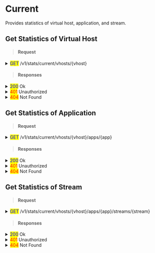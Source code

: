 # Current

Provides statistics of virtual host, application, and stream.

## Get Statistics of Virtual Host

> #### Request

<details>

<summary><mark style="color:blue;">GET</mark> /v1/stats/current/vhosts/{vhost}</summary>

**Header**

```http
Authorization: Basic {credentials}

# Authorization
    Credentials for HTTP Basic Authentication created with <AccessToken>
```

</details>

> #### Responses

<details>

<summary><mark style="color:blue;">200</mark> Ok</summary>

The request has succeeded

**Header**

```
Content-Type: application/json
```

**Body**

```json
{
    "statusCode": 200,
    "message": "OK",
    "response": {
        "connections": {
            "dash": 0,
            "file": 0,
            "hls": 0,
            "lldash": 0,
            "llhls": 0,
            "mpegtspush": 0,
            "ovt": 0,
            "rtmppush": 0,
            "thumbnail": 0,
            "webrtc": 0
        },
        "createdTime": "2023-03-15T19:46:13.728+09:00",
        "lastRecvTime": "2023-03-15T19:46:13.728+09:00",
        "lastSentTime": "2023-03-15T19:46:13.728+09:00",
        "lastUpdatedTime": "2023-03-15T19:46:13.728+09:00",
        "lastThroughputIn": 0,
        "lastThroughputOut": 0,
        "maxTotalConnectionTime": "2023-03-15T19:46:13.728+09:00",
        "maxTotalConnections": 0,
        "totalBytesIn": 0,
        "totalBytesOut": 0,
        "totalConnections": 0,
        "avgThroughputIn": 0,
        "avgThroughputOut": 0,        
        "maxThroughputIn": 0,
        "maxThroughputOut": 0
    }
}
```

</details>

<details>

<summary><mark style="color:red;">401</mark> Unauthorized</summary>

Authentication required

**Header**

```http
WWW-Authenticate: Basic realm=”OvenMediaEngine”
```

**Body**

```json
{
    "message": "[HTTP] Authorization header is required to call API (401)",
    "statusCode": 401
}
```

</details>

<details>

<summary><mark style="color:red;">404</mark> Not Found</summary>

The given vhost name could not be found.

**Body**

```json
{
    "message": "[HTTP] Could not find the virtual host: [default1] (404)",
    "statusCode": 404
}
```

</details>

## Get Statistics of Application

> #### Request

<details>

<summary><mark style="color:blue;">GET</mark> /v1/stats/current/vhosts/{vhost}/apps/{app}</summary>

**Header**

```http
Authorization: Basic {credentials}

# Authorization
    Credentials for HTTP Basic Authentication created with <AccessToken>
```

</details>

> #### Responses

<details>

<summary><mark style="color:blue;">200</mark> Ok</summary>

The request has succeeded

**Header**

```
Content-Type: application/json
```

**Body**

```json
{
    "statusCode": 200,
    "message": "OK",
    "response": {
        "connections": {
            "dash": 0,
            "file": 0,
            "hls": 0,
            "lldash": 0,
            "llhls": 0,
            "mpegtspush": 0,
            "ovt": 0,
            "rtmppush": 0,
            "thumbnail": 0,
            "webrtc": 0
        },
        "createdTime": "2023-03-15T19:46:13.728+09:00",
        "lastRecvTime": "2023-03-15T19:46:13.728+09:00",
        "lastSentTime": "2023-03-15T19:46:13.728+09:00",
        "lastUpdatedTime": "2023-03-15T19:46:13.728+09:00",
        "lastThroughputIn": 0,
        "lastThroughputOut": 0,
        "maxTotalConnectionTime": "2023-03-15T19:46:13.728+09:00",
        "maxTotalConnections": 0,
        "totalBytesIn": 0,
        "totalBytesOut": 0,
        "totalConnections": 0,
        "avgThroughputIn": 0,
        "avgThroughputOut": 0,        
        "maxThroughputIn": 0,
        "maxThroughputOut": 0   
    }
}
```

</details>

<details>

<summary><mark style="color:red;">401</mark> Unauthorized</summary>

Authentication required

**Header**

```http
WWW-Authenticate: Basic realm=”OvenMediaEngine”
```

**Body**

```json
{
    "message": "[HTTP] Authorization header is required to call API (401)",
    "statusCode": 401
}
```

</details>

<details>

<summary><mark style="color:red;">404</mark> Not Found</summary>

The given vhost or application name could not be found.

**Body**

```json
{
    "message": "[HTTP] Could not find the application: [default/app1] (404)",
    "statusCode": 404
}
```

</details>

## Get Statistics of Stream

> #### Request

<details>

<summary><mark style="color:blue;">GET</mark> /v1/stats/current/vhosts/{vhost}/apps/{app}/streams/{stream}</summary>

**Header**

```http
Authorization: Basic {credentials}

# Authorization
    Credentials for HTTP Basic Authentication created with <AccessToken>
```

</details>

> #### Responses

<details>

<summary><mark style="color:blue;">200</mark> Ok</summary>

The request has succeeded

**Header**

```
Content-Type: application/json
```

**Body**

```json
{
    "statusCode": 200,
    "message": "OK",
    "response": {
        "connections": {
            "dash": 0,
            "file": 0,
            "hls": 0,
            "lldash": 0,
            "llhls": 0,
            "mpegtspush": 0,
            "ovt": 0,
            "rtmppush": 0,
            "thumbnail": 0,
            "webrtc": 0
        },
        "createdTime": "2023-03-15T19:46:13.728+09:00",
        "lastRecvTime": "2023-03-15T19:46:13.728+09:00",
        "lastSentTime": "2023-03-15T19:46:13.728+09:00",
        "lastUpdatedTime": "2023-03-15T19:46:13.728+09:00",
        "lastThroughputIn": 0,
        "lastThroughputOut": 0,
        "maxTotalConnectionTime": "2023-03-15T19:46:13.728+09:00",
        "maxTotalConnections": 0,
        "totalBytesIn": 0,
        "totalBytesOut": 0,
        "totalConnections": 0,
        "avgThroughputIn": 0,
        "avgThroughputOut": 0,        
        "maxThroughputIn": 0,
        "maxThroughputOut": 0       
    }
}
```

</details>

<details>

<summary><mark style="color:red;">401</mark> Unauthorized</summary>

Authentication required

**Header**

```http
WWW-Authenticate: Basic realm=”OvenMediaEngine”
```

**Body**

```json
{
    "message": "[HTTP] Authorization header is required to call API (401)",
    "statusCode": 401
}
```

</details>

<details>

<summary><mark style="color:red;">404</mark> Not Found</summary>

The given vhost or application or stream name could not be found.

**Body**

```json
{
    "message": "[HTTP] Could not find the stream: [default/#default#app/stream] (404)",
    "statusCode": 404
}
```

</details>
